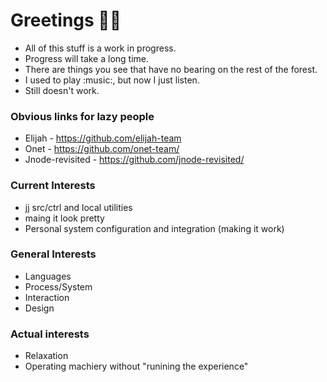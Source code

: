 # Greetings 👋🏾

- All of this stuff is a work in progress.
- Progress will take a long time.
- There are things you see that have no bearing on the rest of the forest.
- I used to play :music:, but now I just listen.
- Still doesn't work.

### Obvious links for lazy people

- Elijah - https://github.com/elijah-team
- Onet - https://github.com/onet-team/
- Jnode-revisited - https://github.com/jnode-revisited/

### Current Interests

- jj src/ctrl and local utilities
- maing it look pretty
- Personal system configuration and integration (making it work)
  
### General Interests

- Languages
- Process/System
- Interaction
- Design

### Actual interests

- Relaxation
- Operating machiery without "runining the experience"
